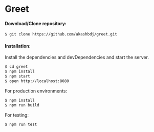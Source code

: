 # Greet

#### Download/Clone repository:
```sh
$ git clone https://github.com/akashbdj/greet.git
```
#### Installation:
Install the dependencies and devDependencies and start the server.

```sh
$ cd greet
$ npm install
$ npm start
$ open http://localhost:8080
```

For production environments:

```sh
$ npm install 
$ npm run build
```

For testing:
```sh
$ npm run test
```
